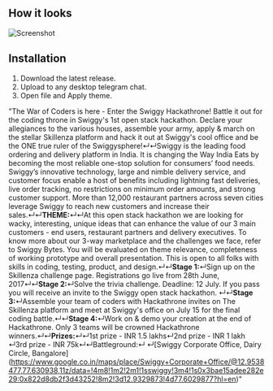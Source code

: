 ## How it looks
![Screenshot](http://i.imgur.com/IVVYtIj.png)

## Installation

 1. Download the latest release.
 2. Upload to any desktop telegram chat.
 3. Open file and Apply theme.

"The War of Coders is here - Enter the Swiggy Hackathrone! Battle it out for the coding throne in Swiggy's 1st open stack hackathon. Declare your allegiances to the various houses, assemble your army, apply & march on the stellar Skillenza platform and hack it out at Swiggy's cool office and be the ONE true ruler of the Swiggysphere!↵↵Swiggy is the leading food ordering and delivery platform in India. It is changing the Way India Eats by becoming the most reliable one-stop solution for consumers’ food needs. Swiggy’s innovative technology, large and nimble delivery service, and customer focus enable a host of benefits including lightning fast deliveries, live order tracking, no restrictions on minimum order amounts, and strong customer support. More than 12,000 restaurant partners across seven cities leverage Swiggy to reach new customers and increase their sales.↵↵**THEME:**↵↵At this open stack hackathon we are looking for wacky, interesting, unique ideas that can enhance the value of our 3 main customers - end users, restaurant partners and delivery executives. To know more about our 3-way marketplace and the challenges we face, refer to Swiggy Bytes. You will be evaluated on theme relevance, completeness of working prototype and overall presentation. This is open to all folks with skills in coding, testing, product, and design.↵↵**Stage 1:**↵Sign up on the Skillenza challenge page. Registrations go live from 28th June, 2017↵↵**Stage 2:**↵Solve the trivia challenge. Deadline: 12 July. If you pass you will receive an invite to the Swiggy open stack hackathon. ↵↵**Stage 3:**↵Assemble your team of coders with Hackathrone invites on The Skillenza platform and meet at Swiggy's office on July 15 for the final coding battle.↵↵**Stage 4:**↵Work on & demo your creation at the end of Hackathrone. Only 3 teams will be crowned Hackathrone winners.↵↵**Prizes:**↵↵1st prize - INR 1.5 lakhs↵2nd prize - INR 1 lakh ↵3rd prize - INR 75k↵↵Battleground:↵ ↵[Swiggy Corporate Office, Dairy Circle, Bangalore] (https://www.google.co.in/maps/place/Swiggy+Corporate+Office/@12.9538477,77.630938,11z/data=!4m8!1m2!2m1!1sswiggy!3m4!1s0x3bae15adee282e29:0x822d8db2f3d43252!8m2!3d12.9329873!4d77.6029877?hl=en)"
